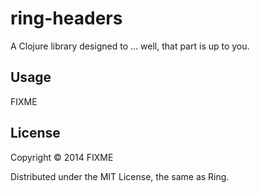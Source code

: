 # ring-headers

A Clojure library designed to ... well, that part is up to you.

## Usage

FIXME

## License

Copyright © 2014 FIXME

Distributed under the MIT License, the same as Ring.
